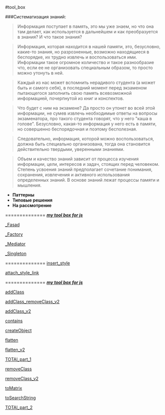 #tool_box

###Систематизация знаний:

> Информация поступает в память, это мы уже знаем, но что она там делает, как используется в дальнейшем и как преобразуется в знания? И что такое знания?

> Информация, которая находится в нашей памяти, это, безусловно, какие-то знания, но разрозненные, возможно находящиеся в беспорядке, их трудно извлечь и воспользоваться ими. Информации такое огромное количество и такое разнообразие что, если ее не организовать специальным образом, то просто можно утонуть в ней.

> Каждый из нас может вспомнить нерадивого студента (а может быть и самого себя), в последний момент перед экзаменом пытающегося заполнить свою память всевозможной информацией, почерпнутой из книг и конспектов.

> Что будет с ним на экзамене? Да просто он утонет во всей этой информации, не сумев извлечь необходимые ответы на вопросы экзаменатора, про такого студента говорят, что у него "каша в голове". Безусловно, какая-то информация у него есть в памяти, но совершенно беспорядочная и поэтому бесполезная.

> Следовательно, информация, которой можно воспользоваться, должна быть специально организована, тогда она становится действительно твердыми, уверенными знаниями.

> Объем и качество знаний зависит от процесса изучения информации, цели, интересов и задач, стоящих перед человеком. Степень усвоения знаний предполагает сочетание понимания, сохранения, извлечения и активного использования определенных знаний. В основе знаний лежат процессы памяти и мышления.

  + **Паттерны**
  + **Типовые решения**
  + **На рассмотрение**
  
  
==============
[***my tool box for js***](https://github.com/Bik-Top/tool_box/tree/master/tools)

[_Fasad](https://github.com/Bik-Top/tool_box/blob/master/tools/_Fasad.js)

[_Factory](https://github.com/Bik-Top/tool_box/blob/master/tools/_Factory.js)

[_Mediator](https://github.com/Bik-Top/tool_box/blob/master/tools/_Mediator.js)

[ _Singleton](https://github.com/Bik-Top/tool_box/blob/master/tools/_Singleton.js)

==============
[ insert_style](https://github.com/Bik-Top/tool_box/blob/master/tools/insert_style.js)

[ attach_style_link](https://github.com/Bik-Top/tool_box/blob/master/tools/attach_style_link.js)

==============
[***my tool box for js***](https://github.com/Bik-Top/tool_box/tree/master/simple)

[ addClass](https://github.com/Bik-Top/tool_box/blob/master/simple/addClass.js)

[ addClass_removeClass_v2](https://github.com/Bik-Top/tool_box/blob/master/simple/addClass_removeClass_v2.js)

[ addClass_v2](https://github.com/Bik-Top/tool_box/blob/master/simple/addClass_v2.js)

[ contains](https://github.com/Bik-Top/tool_box/blob/master/simple/contains.js)

[ createObject](https://github.com/Bik-Top/tool_box/blob/master/simple/createObject.js)

[ flatten](https://github.com/Bik-Top/tool_box/blob/master/simple/flatten.js)

[ flatten_v2](https://github.com/Bik-Top/tool_box/blob/master/simple/flattenV2.js)

[TOTAl_part_1](https://github.com/Bik-Top/tool_box/blob/master/simple/TOTAl_part_1.js)

[removeClass](https://github.com/Bik-Top/tool_box/blob/master/simple/removeClass.js)

[removeClass_v2](https://github.com/Bik-Top/tool_box/blob/master/simple/removeClass_v2.js)

[toMatrix](https://github.com/Bik-Top/tool_box/blob/master/simple/toMatrix.js)

[toSearchString](https://github.com/Bik-Top/tool_box/blob/master/simple/toSearchString.js)

[TOTAl_part_2](https://github.com/Bik-Top/tool_box/blob/master/simple/TOTAl_part_2.js)

